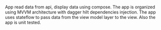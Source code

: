 
App read data from api, display data using compose. The app is organized using MVVM architecture with dagger hilt dependencies injection. The app uses stateflow to pass data from the view model layer to the view. Also the app is unit tested.
